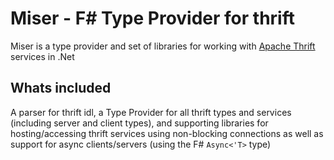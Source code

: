 # Miser - F# Type Provider for thrift

Miser is a type provider and set of libraries for working with [Apache Thrift](https://thrift.apache.org/) services in .Net

## Whats included
A parser for thrift idl, a Type Provider for all thrift types and services (including server and client types), 
and supporting libraries for hosting/accessing thrift services using non-blocking connections as well as support for
async clients/servers (using the F# `Async<'T>` type)
